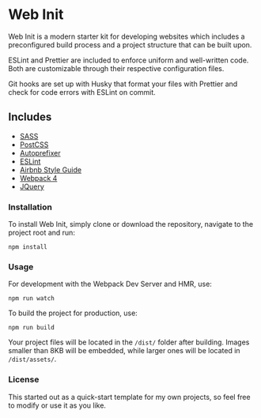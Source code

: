 # Web Init

Web Init is a modern starter kit for developing websites which includes a preconfigured build process and a project structure that can be built upon.

ESLint and Prettier are included to enforce uniform and well-written code. Both are customizable through their respective configuration files.

Git hooks are set up with Husky that format your files with Prettier and check for code errors with ESLint on commit.

## Includes

- [SASS](http://sass-lang.com)
- [PostCSS](http://postcss.org)
- [Autoprefixer](https://github.com/postcss/autoprefixer)
- [ESLint](https://eslint.org)
- [Airbnb Style Guide](https://github.com/airbnb/javascript)
- [Webpack 4](https://webpack.js.org)
- [JQuery](https://jquery.com/)

### Installation

To install Web Init, simply clone or download the repository, navigate to the project root and run:

```
npm install
```

### Usage

For development with the Webpack Dev Server and HMR, use:

```
npm run watch
```

To build the project for production, use:

```
npm run build
```

Your project files will be located in the `/dist/` folder after building. Images smaller than 8KB will be embedded, while larger ones will be located in `/dist/assets/`.

### License

This started out as a quick-start template for my own projects, so feel free to modify or use it as you like.
